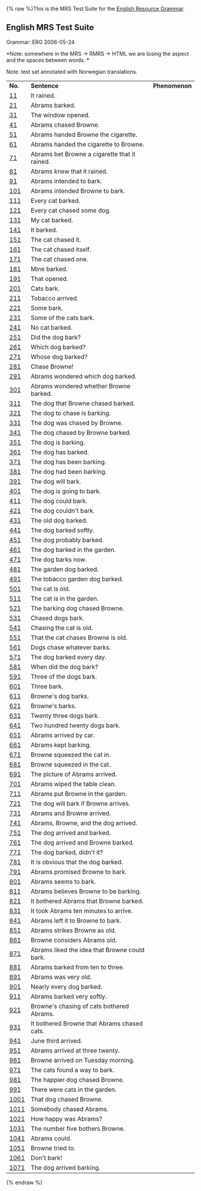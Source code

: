 {% raw %}This is the MRS Test Suite for the [English
Resource Grammar](http://www.delph-in.net/erg/).

## English MRS Test Suite

Grammar: ERG 2006-05-24

*Note: somewhere in the MRS → RMRS → HTML we are losing the aspect and
the spaces between words. *

Note: test set annotated with Norwegian translations.

|                                                                  |                                               |                |
|------------------------------------------------------------------|-----------------------------------------------|----------------|
| **No.**                                                          | **Sentence**                                  | **Phenomenon** |
| [11](http://cypriot.stanford.edu/~bond/mrs-en060524/11.html)     | It rained.                                    |                |
| [21](http://cypriot.stanford.edu/~bond/mrs-en060524/21.html)     | Abrams barked.                                |                |
| [31](http://cypriot.stanford.edu/~bond/mrs-en060524/31.html)     | The window opened.                            |                |
| [41](http://cypriot.stanford.edu/~bond/mrs-en060524/41.html)     | Abrams chased Browne.                         |                |
| [51](http://cypriot.stanford.edu/~bond/mrs-en060524/51.html)     | Abrams handed Browne the cigarette.           |                |
| [61](http://cypriot.stanford.edu/~bond/mrs-en060524/61.html)     | Abrams handed the cigarette to Browne.        |                |
| [71](http://cypriot.stanford.edu/~bond/mrs-en060524/71.html)     | Abrams bet Browne a cigarette that it rained. |                |
| [81](http://cypriot.stanford.edu/~bond/mrs-en060524/81.html)     | Abrams knew that it rained.                   |                |
| [91](http://cypriot.stanford.edu/~bond/mrs-en060524/91.html)     | Abrams intended to bark.                      |                |
| [101](http://cypriot.stanford.edu/~bond/mrs-en060524/101.html)   | Abrams intended Browne to bark.               |                |
| [111](http://cypriot.stanford.edu/~bond/mrs-en060524/111.html)   | Every cat barked.                             |                |
| [121](http://cypriot.stanford.edu/~bond/mrs-en060524/121.html)   | Every cat chased some dog.                    |                |
| [131](http://cypriot.stanford.edu/~bond/mrs-en060524/131.html)   | My cat barked.                                |                |
| [141](http://cypriot.stanford.edu/~bond/mrs-en060524/141.html)   | It barked.                                    |                |
| [151](http://cypriot.stanford.edu/~bond/mrs-en060524/151.html)   | The cat chased it.                            |                |
| [161](http://cypriot.stanford.edu/~bond/mrs-en060524/161.html)   | The cat chased itself.                        |                |
| [171](http://cypriot.stanford.edu/~bond/mrs-en060524/171.html)   | The cat chased one.                           |                |
| [181](http://cypriot.stanford.edu/~bond/mrs-en060524/181.html)   | Mine barked.                                  |                |
| [191](http://cypriot.stanford.edu/~bond/mrs-en060524/191.html)   | That opened.                                  |                |
| [201](http://cypriot.stanford.edu/~bond/mrs-en060524/201.html)   | Cats bark.                                    |                |
| [211](http://cypriot.stanford.edu/~bond/mrs-en060524/211.html)   | Tobacco arrived.                              |                |
| [221](http://cypriot.stanford.edu/~bond/mrs-en060524/221.html)   | Some bark.                                    |                |
| [231](http://cypriot.stanford.edu/~bond/mrs-en060524/231.html)   | Some of the cats bark.                        |                |
| [241](http://cypriot.stanford.edu/~bond/mrs-en060524/241.html)   | No cat barked.                                |                |
| [251](http://cypriot.stanford.edu/~bond/mrs-en060524/251.html)   | Did the dog bark?                             |                |
| [261](http://cypriot.stanford.edu/~bond/mrs-en060524/261.html)   | Which dog barked?                             |                |
| [271](http://cypriot.stanford.edu/~bond/mrs-en060524/271.html)   | Whose dog barked?                             |                |
| [281](http://cypriot.stanford.edu/~bond/mrs-en060524/281.html)   | Chase Browne!                                 |                |
| [291](http://cypriot.stanford.edu/~bond/mrs-en060524/291.html)   | Abrams wondered which dog barked.             |                |
| [301](http://cypriot.stanford.edu/~bond/mrs-en060524/301.html)   | Abrams wondered whether Browne barked.        |                |
| [311](http://cypriot.stanford.edu/~bond/mrs-en060524/311.html)   | The dog that Browne chased barked.            |                |
| [321](http://cypriot.stanford.edu/~bond/mrs-en060524/321.html)   | The dog to chase is barking.                  |                |
| [331](http://cypriot.stanford.edu/~bond/mrs-en060524/331.html)   | The dog was chased by Browne.                 |                |
| [341](http://cypriot.stanford.edu/~bond/mrs-en060524/341.html)   | The dog chased by Browne barked.              |                |
| [351](http://cypriot.stanford.edu/~bond/mrs-en060524/351.html)   | The dog is barking.                           |                |
| [361](http://cypriot.stanford.edu/~bond/mrs-en060524/361.html)   | The dog has barked.                           |                |
| [371](http://cypriot.stanford.edu/~bond/mrs-en060524/371.html)   | The dog has been barking.                     |                |
| [381](http://cypriot.stanford.edu/~bond/mrs-en060524/381.html)   | The dog had been barking.                     |                |
| [391](http://cypriot.stanford.edu/~bond/mrs-en060524/391.html)   | The dog will bark.                            |                |
| [401](http://cypriot.stanford.edu/~bond/mrs-en060524/401.html)   | The dog is going to bark.                     |                |
| [411](http://cypriot.stanford.edu/~bond/mrs-en060524/411.html)   | The dog could bark.                           |                |
| [421](http://cypriot.stanford.edu/~bond/mrs-en060524/421.html)   | The dog couldn't bark.                        |                |
| [431](http://cypriot.stanford.edu/~bond/mrs-en060524/431.html)   | The old dog barked.                           |                |
| [441](http://cypriot.stanford.edu/~bond/mrs-en060524/441.html)   | The dog barked softly.                        |                |
| [451](http://cypriot.stanford.edu/~bond/mrs-en060524/451.html)   | The dog probably barked.                      |                |
| [461](http://cypriot.stanford.edu/~bond/mrs-en060524/461.html)   | The dog barked in the garden.                 |                |
| [471](http://cypriot.stanford.edu/~bond/mrs-en060524/471.html)   | The dog barks now.                            |                |
| [481](http://cypriot.stanford.edu/~bond/mrs-en060524/481.html)   | The garden dog barked.                        |                |
| [491](http://cypriot.stanford.edu/~bond/mrs-en060524/491.html)   | The tobacco garden dog barked.                |                |
| [501](http://cypriot.stanford.edu/~bond/mrs-en060524/501.html)   | The cat is old.                               |                |
| [511](http://cypriot.stanford.edu/~bond/mrs-en060524/511.html)   | The cat is in the garden.                     |                |
| [521](http://cypriot.stanford.edu/~bond/mrs-en060524/521.html)   | The barking dog chased Browne.                |                |
| [531](http://cypriot.stanford.edu/~bond/mrs-en060524/531.html)   | Chased dogs bark.                             |                |
| [541](http://cypriot.stanford.edu/~bond/mrs-en060524/541.html)   | Chasing the cat is old.                       |                |
| [551](http://cypriot.stanford.edu/~bond/mrs-en060524/551.html)   | That the cat chases Browne is old.            |                |
| [561](http://cypriot.stanford.edu/~bond/mrs-en060524/561.html)   | Dogs chase whatever barks.                    |                |
| [571](http://cypriot.stanford.edu/~bond/mrs-en060524/571.html)   | The dog barked every day.                     |                |
| [581](http://cypriot.stanford.edu/~bond/mrs-en060524/581.html)   | When did the dog bark?                        |                |
| [591](http://cypriot.stanford.edu/~bond/mrs-en060524/591.html)   | Three of the dogs bark.                       |                |
| [601](http://cypriot.stanford.edu/~bond/mrs-en060524/601.html)   | Three bark.                                   |                |
| [611](http://cypriot.stanford.edu/~bond/mrs-en060524/611.html)   | Browne's dog barks.                           |                |
| [621](http://cypriot.stanford.edu/~bond/mrs-en060524/621.html)   | Browne's barks.                               |                |
| [631](http://cypriot.stanford.edu/~bond/mrs-en060524/631.html)   | Twenty three dogs bark.                       |                |
| [641](http://cypriot.stanford.edu/~bond/mrs-en060524/641.html)   | Two hundred twenty dogs bark.                 |                |
| [651](http://cypriot.stanford.edu/~bond/mrs-en060524/651.html)   | Abrams arrived by car.                        |                |
| [661](http://cypriot.stanford.edu/~bond/mrs-en060524/661.html)   | Abrams kept barking.                          |                |
| [671](http://cypriot.stanford.edu/~bond/mrs-en060524/671.html)   | Browne squeezed the cat in.                   |                |
| [681](http://cypriot.stanford.edu/~bond/mrs-en060524/681.html)   | Browne squeezed in the cat.                   |                |
| [691](http://cypriot.stanford.edu/~bond/mrs-en060524/691.html)   | The picture of Abrams arrived.                |                |
| [701](http://cypriot.stanford.edu/~bond/mrs-en060524/701.html)   | Abrams wiped the table clean.                 |                |
| [711](http://cypriot.stanford.edu/~bond/mrs-en060524/711.html)   | Abrams put Browne in the garden.              |                |
| [721](http://cypriot.stanford.edu/~bond/mrs-en060524/721.html)   | The dog will bark if Browne arrives.          |                |
| [731](http://cypriot.stanford.edu/~bond/mrs-en060524/731.html)   | Abrams and Browne arrived.                    |                |
| [741](http://cypriot.stanford.edu/~bond/mrs-en060524/741.html)   | Abrams, Browne, and the dog arrived.          |                |
| [751](http://cypriot.stanford.edu/~bond/mrs-en060524/751.html)   | The dog arrived and barked.                   |                |
| [761](http://cypriot.stanford.edu/~bond/mrs-en060524/761.html)   | The dog arrived and Browne barked.            |                |
| [771](http://cypriot.stanford.edu/~bond/mrs-en060524/771.html)   | The dog barked, didn't it?                    |                |
| [781](http://cypriot.stanford.edu/~bond/mrs-en060524/781.html)   | It is obvious that the dog barked.            |                |
| [791](http://cypriot.stanford.edu/~bond/mrs-en060524/791.html)   | Abrams promised Browne to bark.               |                |
| [801](http://cypriot.stanford.edu/~bond/mrs-en060524/801.html)   | Abrams seems to bark.                         |                |
| [811](http://cypriot.stanford.edu/~bond/mrs-en060524/811.html)   | Abrams believes Browne to be barking.         |                |
| [821](http://cypriot.stanford.edu/~bond/mrs-en060524/821.html)   | It bothered Abrams that Browne barked.        |                |
| [831](http://cypriot.stanford.edu/~bond/mrs-en060524/831.html)   | It took Abrams ten minutes to arrive.         |                |
| [841](http://cypriot.stanford.edu/~bond/mrs-en060524/841.html)   | Abrams left it to Browne to bark.             |                |
| [851](http://cypriot.stanford.edu/~bond/mrs-en060524/851.html)   | Abrams strikes Browne as old.                 |                |
| [861](http://cypriot.stanford.edu/~bond/mrs-en060524/861.html)   | Browne considers Abrams old.                  |                |
| [871](http://cypriot.stanford.edu/~bond/mrs-en060524/871.html)   | Abrams liked the idea that Browne could bark. |                |
| [881](http://cypriot.stanford.edu/~bond/mrs-en060524/881.html)   | Abrams barked from ten to three.              |                |
| [891](http://cypriot.stanford.edu/~bond/mrs-en060524/891.html)   | Abrams was very old.                          |                |
| [901](http://cypriot.stanford.edu/~bond/mrs-en060524/901.html)   | Nearly every dog barked.                      |                |
| [911](http://cypriot.stanford.edu/~bond/mrs-en060524/911.html)   | Abrams barked very softly.                    |                |
| [921](http://cypriot.stanford.edu/~bond/mrs-en060524/921.html)   | Browne's chasing of cats bothered Abrams.     |                |
| [931](http://cypriot.stanford.edu/~bond/mrs-en060524/931.html)   | It bothered Browne that Abrams chased cats.   |                |
| [941](http://cypriot.stanford.edu/~bond/mrs-en060524/941.html)   | June third arrived.                           |                |
| [951](http://cypriot.stanford.edu/~bond/mrs-en060524/951.html)   | Abrams arrived at three twenty.               |                |
| [961](http://cypriot.stanford.edu/~bond/mrs-en060524/961.html)   | Browne arrived on Tuesday morning.            |                |
| [971](http://cypriot.stanford.edu/~bond/mrs-en060524/971.html)   | The cats found a way to bark.                 |                |
| [981](http://cypriot.stanford.edu/~bond/mrs-en060524/981.html)   | The happier dog chased Browne.                |                |
| [991](http://cypriot.stanford.edu/~bond/mrs-en060524/991.html)   | There were cats in the garden.                |                |
| [1001](http://cypriot.stanford.edu/~bond/mrs-en060524/1001.html) | That dog chased Browne.                       |                |
| [1011](http://cypriot.stanford.edu/~bond/mrs-en060524/1011.html) | Somebody chased Abrams.                       |                |
| [1021](http://cypriot.stanford.edu/~bond/mrs-en060524/1021.html) | How happy was Abrams?                         |                |
| [1031](http://cypriot.stanford.edu/~bond/mrs-en060524/1031.html) | The number five bothers Browne.               |                |
| [1041](http://cypriot.stanford.edu/~bond/mrs-en060524/1041.html) | Abrams could.                                 |                |
| [1051](http://cypriot.stanford.edu/~bond/mrs-en060524/1051.html) | Browne tried to.                              |                |
| [1061](http://cypriot.stanford.edu/~bond/mrs-en060524/1061.html) | Don't bark!                                   |                |
| [1071](http://cypriot.stanford.edu/~bond/mrs-en060524/1071.html) | The dog arrived barking.                      |                |
<update date omitted for speed>{% endraw %}